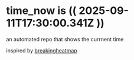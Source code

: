 # time_now is (( 2025-09-11T17:30:00.341Z ))

an automated repo that shows the currnent time

inspired by [breakingheatmap](https://github.com/breakingheatmap/breakingheatmap)